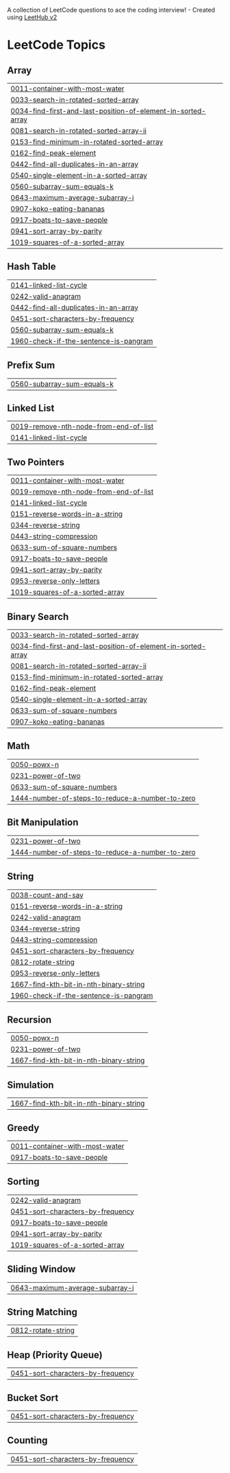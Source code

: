 A collection of LeetCode questions to ace the coding interview! - Created using [LeetHub v2](https://github.com/arunbhardwaj/LeetHub-2.0)
<!---LeetCode Topics Start-->
# LeetCode Topics
## Array
|  |
| ------- |
| [0011-container-with-most-water](https://github.com/abhijit1859/DSA-Arena/tree/master/0011-container-with-most-water) |
| [0033-search-in-rotated-sorted-array](https://github.com/abhijit1859/DSA-Arena/tree/master/0033-search-in-rotated-sorted-array) |
| [0034-find-first-and-last-position-of-element-in-sorted-array](https://github.com/abhijit1859/DSA-Arena/tree/master/0034-find-first-and-last-position-of-element-in-sorted-array) |
| [0081-search-in-rotated-sorted-array-ii](https://github.com/abhijit1859/DSA-Arena/tree/master/0081-search-in-rotated-sorted-array-ii) |
| [0153-find-minimum-in-rotated-sorted-array](https://github.com/abhijit1859/DSA-Arena/tree/master/0153-find-minimum-in-rotated-sorted-array) |
| [0162-find-peak-element](https://github.com/abhijit1859/DSA-Arena/tree/master/0162-find-peak-element) |
| [0442-find-all-duplicates-in-an-array](https://github.com/abhijit1859/DSA-Arena/tree/master/0442-find-all-duplicates-in-an-array) |
| [0540-single-element-in-a-sorted-array](https://github.com/abhijit1859/DSA-Arena/tree/master/0540-single-element-in-a-sorted-array) |
| [0560-subarray-sum-equals-k](https://github.com/abhijit1859/DSA-Arena/tree/master/0560-subarray-sum-equals-k) |
| [0643-maximum-average-subarray-i](https://github.com/abhijit1859/DSA-Arena/tree/master/0643-maximum-average-subarray-i) |
| [0907-koko-eating-bananas](https://github.com/abhijit1859/DSA-Arena/tree/master/0907-koko-eating-bananas) |
| [0917-boats-to-save-people](https://github.com/abhijit1859/DSA-Arena/tree/master/0917-boats-to-save-people) |
| [0941-sort-array-by-parity](https://github.com/abhijit1859/DSA-Arena/tree/master/0941-sort-array-by-parity) |
| [1019-squares-of-a-sorted-array](https://github.com/abhijit1859/DSA-Arena/tree/master/1019-squares-of-a-sorted-array) |
## Hash Table
|  |
| ------- |
| [0141-linked-list-cycle](https://github.com/abhijit1859/DSA-Arena/tree/master/0141-linked-list-cycle) |
| [0242-valid-anagram](https://github.com/abhijit1859/DSA-Arena/tree/master/0242-valid-anagram) |
| [0442-find-all-duplicates-in-an-array](https://github.com/abhijit1859/DSA-Arena/tree/master/0442-find-all-duplicates-in-an-array) |
| [0451-sort-characters-by-frequency](https://github.com/abhijit1859/DSA-Arena/tree/master/0451-sort-characters-by-frequency) |
| [0560-subarray-sum-equals-k](https://github.com/abhijit1859/DSA-Arena/tree/master/0560-subarray-sum-equals-k) |
| [1960-check-if-the-sentence-is-pangram](https://github.com/abhijit1859/DSA-Arena/tree/master/1960-check-if-the-sentence-is-pangram) |
## Prefix Sum
|  |
| ------- |
| [0560-subarray-sum-equals-k](https://github.com/abhijit1859/DSA-Arena/tree/master/0560-subarray-sum-equals-k) |
## Linked List
|  |
| ------- |
| [0019-remove-nth-node-from-end-of-list](https://github.com/abhijit1859/DSA-Arena/tree/master/0019-remove-nth-node-from-end-of-list) |
| [0141-linked-list-cycle](https://github.com/abhijit1859/DSA-Arena/tree/master/0141-linked-list-cycle) |
## Two Pointers
|  |
| ------- |
| [0011-container-with-most-water](https://github.com/abhijit1859/DSA-Arena/tree/master/0011-container-with-most-water) |
| [0019-remove-nth-node-from-end-of-list](https://github.com/abhijit1859/DSA-Arena/tree/master/0019-remove-nth-node-from-end-of-list) |
| [0141-linked-list-cycle](https://github.com/abhijit1859/DSA-Arena/tree/master/0141-linked-list-cycle) |
| [0151-reverse-words-in-a-string](https://github.com/abhijit1859/DSA-Arena/tree/master/0151-reverse-words-in-a-string) |
| [0344-reverse-string](https://github.com/abhijit1859/DSA-Arena/tree/master/0344-reverse-string) |
| [0443-string-compression](https://github.com/abhijit1859/DSA-Arena/tree/master/0443-string-compression) |
| [0633-sum-of-square-numbers](https://github.com/abhijit1859/DSA-Arena/tree/master/0633-sum-of-square-numbers) |
| [0917-boats-to-save-people](https://github.com/abhijit1859/DSA-Arena/tree/master/0917-boats-to-save-people) |
| [0941-sort-array-by-parity](https://github.com/abhijit1859/DSA-Arena/tree/master/0941-sort-array-by-parity) |
| [0953-reverse-only-letters](https://github.com/abhijit1859/DSA-Arena/tree/master/0953-reverse-only-letters) |
| [1019-squares-of-a-sorted-array](https://github.com/abhijit1859/DSA-Arena/tree/master/1019-squares-of-a-sorted-array) |
## Binary Search
|  |
| ------- |
| [0033-search-in-rotated-sorted-array](https://github.com/abhijit1859/DSA-Arena/tree/master/0033-search-in-rotated-sorted-array) |
| [0034-find-first-and-last-position-of-element-in-sorted-array](https://github.com/abhijit1859/DSA-Arena/tree/master/0034-find-first-and-last-position-of-element-in-sorted-array) |
| [0081-search-in-rotated-sorted-array-ii](https://github.com/abhijit1859/DSA-Arena/tree/master/0081-search-in-rotated-sorted-array-ii) |
| [0153-find-minimum-in-rotated-sorted-array](https://github.com/abhijit1859/DSA-Arena/tree/master/0153-find-minimum-in-rotated-sorted-array) |
| [0162-find-peak-element](https://github.com/abhijit1859/DSA-Arena/tree/master/0162-find-peak-element) |
| [0540-single-element-in-a-sorted-array](https://github.com/abhijit1859/DSA-Arena/tree/master/0540-single-element-in-a-sorted-array) |
| [0633-sum-of-square-numbers](https://github.com/abhijit1859/DSA-Arena/tree/master/0633-sum-of-square-numbers) |
| [0907-koko-eating-bananas](https://github.com/abhijit1859/DSA-Arena/tree/master/0907-koko-eating-bananas) |
## Math
|  |
| ------- |
| [0050-powx-n](https://github.com/abhijit1859/DSA-Arena/tree/master/0050-powx-n) |
| [0231-power-of-two](https://github.com/abhijit1859/DSA-Arena/tree/master/0231-power-of-two) |
| [0633-sum-of-square-numbers](https://github.com/abhijit1859/DSA-Arena/tree/master/0633-sum-of-square-numbers) |
| [1444-number-of-steps-to-reduce-a-number-to-zero](https://github.com/abhijit1859/DSA-Arena/tree/master/1444-number-of-steps-to-reduce-a-number-to-zero) |
## Bit Manipulation
|  |
| ------- |
| [0231-power-of-two](https://github.com/abhijit1859/DSA-Arena/tree/master/0231-power-of-two) |
| [1444-number-of-steps-to-reduce-a-number-to-zero](https://github.com/abhijit1859/DSA-Arena/tree/master/1444-number-of-steps-to-reduce-a-number-to-zero) |
## String
|  |
| ------- |
| [0038-count-and-say](https://github.com/abhijit1859/DSA-Arena/tree/master/0038-count-and-say) |
| [0151-reverse-words-in-a-string](https://github.com/abhijit1859/DSA-Arena/tree/master/0151-reverse-words-in-a-string) |
| [0242-valid-anagram](https://github.com/abhijit1859/DSA-Arena/tree/master/0242-valid-anagram) |
| [0344-reverse-string](https://github.com/abhijit1859/DSA-Arena/tree/master/0344-reverse-string) |
| [0443-string-compression](https://github.com/abhijit1859/DSA-Arena/tree/master/0443-string-compression) |
| [0451-sort-characters-by-frequency](https://github.com/abhijit1859/DSA-Arena/tree/master/0451-sort-characters-by-frequency) |
| [0812-rotate-string](https://github.com/abhijit1859/DSA-Arena/tree/master/0812-rotate-string) |
| [0953-reverse-only-letters](https://github.com/abhijit1859/DSA-Arena/tree/master/0953-reverse-only-letters) |
| [1667-find-kth-bit-in-nth-binary-string](https://github.com/abhijit1859/DSA-Arena/tree/master/1667-find-kth-bit-in-nth-binary-string) |
| [1960-check-if-the-sentence-is-pangram](https://github.com/abhijit1859/DSA-Arena/tree/master/1960-check-if-the-sentence-is-pangram) |
## Recursion
|  |
| ------- |
| [0050-powx-n](https://github.com/abhijit1859/DSA-Arena/tree/master/0050-powx-n) |
| [0231-power-of-two](https://github.com/abhijit1859/DSA-Arena/tree/master/0231-power-of-two) |
| [1667-find-kth-bit-in-nth-binary-string](https://github.com/abhijit1859/DSA-Arena/tree/master/1667-find-kth-bit-in-nth-binary-string) |
## Simulation
|  |
| ------- |
| [1667-find-kth-bit-in-nth-binary-string](https://github.com/abhijit1859/DSA-Arena/tree/master/1667-find-kth-bit-in-nth-binary-string) |
## Greedy
|  |
| ------- |
| [0011-container-with-most-water](https://github.com/abhijit1859/DSA-Arena/tree/master/0011-container-with-most-water) |
| [0917-boats-to-save-people](https://github.com/abhijit1859/DSA-Arena/tree/master/0917-boats-to-save-people) |
## Sorting
|  |
| ------- |
| [0242-valid-anagram](https://github.com/abhijit1859/DSA-Arena/tree/master/0242-valid-anagram) |
| [0451-sort-characters-by-frequency](https://github.com/abhijit1859/DSA-Arena/tree/master/0451-sort-characters-by-frequency) |
| [0917-boats-to-save-people](https://github.com/abhijit1859/DSA-Arena/tree/master/0917-boats-to-save-people) |
| [0941-sort-array-by-parity](https://github.com/abhijit1859/DSA-Arena/tree/master/0941-sort-array-by-parity) |
| [1019-squares-of-a-sorted-array](https://github.com/abhijit1859/DSA-Arena/tree/master/1019-squares-of-a-sorted-array) |
## Sliding Window
|  |
| ------- |
| [0643-maximum-average-subarray-i](https://github.com/abhijit1859/DSA-Arena/tree/master/0643-maximum-average-subarray-i) |
## String Matching
|  |
| ------- |
| [0812-rotate-string](https://github.com/abhijit1859/DSA-Arena/tree/master/0812-rotate-string) |
## Heap (Priority Queue)
|  |
| ------- |
| [0451-sort-characters-by-frequency](https://github.com/abhijit1859/DSA-Arena/tree/master/0451-sort-characters-by-frequency) |
## Bucket Sort
|  |
| ------- |
| [0451-sort-characters-by-frequency](https://github.com/abhijit1859/DSA-Arena/tree/master/0451-sort-characters-by-frequency) |
## Counting
|  |
| ------- |
| [0451-sort-characters-by-frequency](https://github.com/abhijit1859/DSA-Arena/tree/master/0451-sort-characters-by-frequency) |
<!---LeetCode Topics End-->
